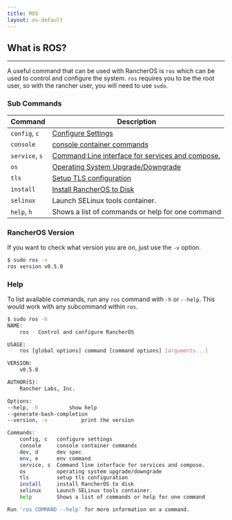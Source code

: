 ```yaml
---
title: ROS 
layout: os-default
---
```


## What is ROS?
---

A useful command that can be used with RancherOS is `ros` which can be used to control and configure the system. `ros` requires you to be the root user, so with the rancher user, you will need to use `sudo`.

### Sub Commands

| Command       | Description                                                                                   |
|---------------|-----------------------------------------------------------------------------------------------|
|`config`, `c`  | [Configure Settings]({{site.baseurl}}/os/rancheros-tools/ros/config/)                         |
| `console` |	[console container commands]({{site.baseurl}}/os/rancheros-tools/ros/console/)
|`service`, `s` | [Command Line interface for services and compose.]({{site.baseurl}}/os/rancheros-tools/ros/service/)                          |
|`os`           | [Operating System Upgrade/Downgrade]({{site.baseurl}}/os/rancheros-tools/ros/os/)             |
|`tls`          | [Setup TLS configuration]({{site.baseurl}}/os/rancheros-tools/ros/tls/)                       |
|`install`      | [Install RancherOS to Disk]({{site.baseurl}}/os/rancheros-tools/ros/install/)                 |
| `selinux` |	Launch SELinux tools container. |
|`help`, `h`    | Shows a list of commands or help for one command                                              |


### RancherOS Version

If you want to check what version you are on, just use the `-v` option.

```sh
$ sudo ros -v
ros version v0.5.0
```

### Help

To list available commands, run any `ros` command with `-h` or `--help`. This would work with any subcommand within `ros`.

```sh
$ sudo ros -h
NAME:
    ros - Control and configure RancherOS

USAGE:
    ros [global options] command [command options] [arguments...]

VERSION:
    v0.5.0

AUTHOR(S): 
    Rancher Labs, Inc.  

Options:
--help, -h			show help
--generate-bash-completion	
--version, -v			print the version

Commands:
    config, c	configure settings
    console     console container commands
    dev, d      dev spec
    env, e      env command
    service, s	Command line interface for services and compose.
    os          operating system upgrade/downgrade
    tls         setup tls configuration
    install     install RancherOS to disk
    selinux     Launch SELinux tools container.
    help		Shows a list of commands or help for one command

Run 'ros COMMAND --help' for more information on a command.
```
